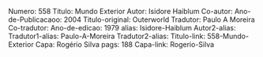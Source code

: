 Numero: 558
Titulo: Mundo Exterior
Autor: Isidore Haiblum
Co-autor: 
Ano-de-Publicacaoo: 2004
Titulo-original: Outerworld
Tradutor: Paulo A Moreira
Co-tradutor: 
Ano-de-edicao: 1979
alias: Isidore-Haiblum
Autor2-alias: 
Tradutor1-alias: Paulo-A-Moreira
Tradutor2-alias: 
Titulo-link: 558-Mundo-Exterior
Capa: Rogério Silva
pags: 188
Capa-link: Rogerio-Silva